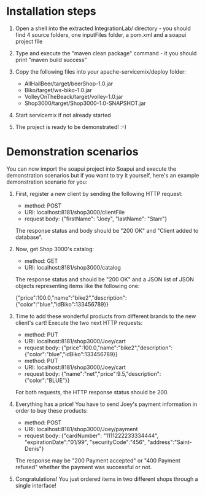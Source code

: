 # Installation steps

1. Open a shell into the extracted IntegrationLab/ directory - you should find 4 source folders, one inputFiles folder, a pom.xml and a soapui project file

2. Type and execute the "maven clean package" command - it you should print "maven build success"

3. Copy the following files into your apache-servicemix/deploy folder:
	- AllHailBeer/target/beerShop-1.0.jar
	- Biko/target/ws-biko-1.0.jar
	- VolleyOnTheBeack/target/volley-1.0.jar
	- Shop3000/target/Shop3000-1.0-SNAPSHOT.jar

4. Start servicemix if not already started

5. The project is ready to be demonstrated! :-)

# Demonstration scenarios

You can now import the soapui project into Soapui and execute the demonstration scenarios but if you want to try it yourself, here's an example demonstration scenario for you:

1. First, register a new client by sending the following HTTP request:
	- method: POST
	- URI: localhost:8181/shop3000/clientFile
	- request body: {"firstName": "Joey", "lastName": "Starr"}

	The response status and body should be "200 OK" and "Client added to database".

2. Now, get Shop 3000's catalog:
	- method: GET
	- URI: localhost:8181/shop3000/catalog

	The response status and should be "200 OK" and a JSON list of JSON objects representing items like the following one:

	{"price":100.0,"name":"bike2","description":{"color":"blue","idBiko":133456789}}

3. Time to add these wonderful products from different brands to the new client's cart! Execute the two next HTTP requests:
	- method: PUT
	- URI: localhost:8181/shop3000/Joey/cart
	- request body: {"price":100.0,"name":"bike2","description":{"color":"blue","idBiko":133456789}}
	- method: PUT
	- URI: localhost:8181/shop3000/Joey/cart
	- request body: {"name":"net","price":9.5,"description":{"color":"BLUE"}}

	For both requests, the HTTP response status should be 200.

4. Everything has a price! You have to send Joey's payment information in order to buy these products:
	- method: POST
	- URI: localhost:8181/shop3000/Joey/payment
	- request body: {"cardNumber": "1111222233334444", "expirationDate":"01/99", "securityCode":"456", "address":"Saint-Denis"}

	The response may be "200 Payment accepted" or "400 Payment refused" whether the payment was successful or not.

5. Congratulations! You just ordered items in two different shops through a single interface!